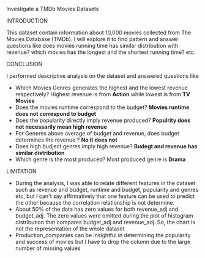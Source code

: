 Investigate a TMDb Movies Datasets

INTRODUCTION 

This dataset contain information about 10,000 movies collected from The Movies Database (TMDb). I will explore it to find pattern and answer questions like does movies running time has similar distribution with revenue? which movies has the longest and the shortest running time? etc.

CONCLUSION

I performed descriptive analysis on the dataset and answered questions like 
   * Which Movies Genres generates the highest and the lowest revenue respectively? Highest revenue is from **Action** while lowest is from **TV Movies**
   * Does the movies runtime correspond to the budget? **Movies runtime does not correspond to budget**
   * Does the popularity directly imply revenue produced? **Populrity does not necessarily mean high revenue**
   * For Generes above average of budget and revenue, does budget determines the revenue ? **No it does not**
   * Does high budject genres imply high revenue? **Budegt and revenue has similar distribution**
   * Which genre is the most produced? Most produced genre is **Drama**


LIMITATION

* During the analysis, I was able to relate different features in the dataset such as revenue and budget, runtime and budget, popularity and genres etc, but I can't say affirmatively that one feature can be used to predict the other because the correlation relationship is not determine. 
* About 50% of the data has zero values for both revenue_adj and budget_adj. The zero values were omitted during the plot of histogram distribution that compares budget_adj and revenue_adj. So, the chart is not the representation of the whole dataset
* Production_companies can be insightful in determining the popularity and success of movies but I have to drop the column due to the large number of missing values